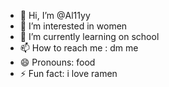 - 👋 Hi, I’m @Al11yy
- 👀 I’m interested in women
- 🌱 I’m currently learning on school
- 📫 How to reach me : dm me
- 😄 Pronouns: food
- ⚡ Fun fact: i love ramen

<!---
Al11yy/Al11yy is a ✨ special ✨ repository because its `README.md` (this file) appears on your GitHub profile.
You can click the Preview link to take a look at your changes.
--->
